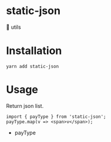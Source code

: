 # static-json
📄 utils

# Installation
```
yarn add static-json
```

# Usage

Return json list.

```
import { payType } from 'static-json';
payType.map(v => <span>v</span>);
```

+ payType
